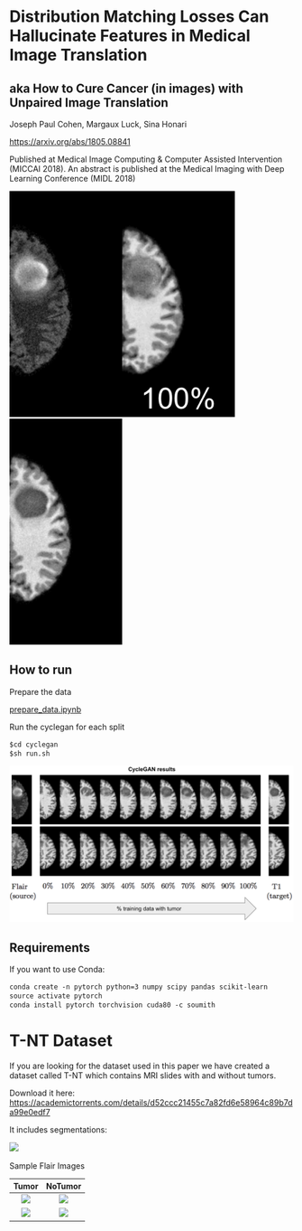 # Distribution Matching Losses Can Hallucinate Features in Medical Image Translation

## aka How to Cure Cancer (in images) with Unpaired Image Translation

Joseph Paul Cohen, Margaux Luck, Sina Honari

https://arxiv.org/abs/1805.08841

Published at Medical Image Computing & Computer Assisted Intervention (MICCAI 2018). An abstract is published at the Medical Imaging with Deep Learning Conference (MIDL 2018)


<img height=400px src="figures/HG0001-103-True_real_A.png"><img height=400px src="figures/tumor-removal.gif"><img height=400px src="figures/HG0001-103-True_real_B.png">


## How to run

Prepare the data

[prepare_data.ipynb](prepare_data.ipynb)


Run the cyclegan for each split

```
$cd cyclegan
$sh run.sh
```

![](figures/vary-bias.png)


## Requirements

If you want to use Conda:

```
conda create -n pytorch python=3 numpy scipy pandas scikit-learn
source activate pytorch
conda install pytorch torchvision cuda80 -c soumith
```

# T-NT Dataset

If you are looking for the dataset used in this paper we have created a dataset called T-NT which contains MRI slides with and without tumors. 

Download it here: https://academictorrents.com/details/d52ccc21455c7a82fd6e58964c89b7da99e0edf7

It includes segmentations:

![](https://i.imgur.com/WIKFhO1.png)

Sample Flair Images

| Tumor   |      NoTumor      | 
|:----------:|:-------------:|
| ![](https://i.imgur.com/3305V4u.png) |  ![](https://i.imgur.com/QDVB4fo.png)| 
| ![](https://i.imgur.com/kGHfa8Q.png) | ![](https://i.imgur.com/MKA9vxK.png)|

